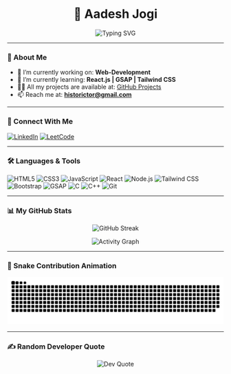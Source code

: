 <h1 align="center">👋 Aadesh Jogi</h1>
<p align="center">
  <img src="https://readme-typing-svg.demolab.com/?lines=Frontend+Developer+In+Progress;Exploring+Full-Stack+Development;B.Tech+CS+Student;Open+to+Learn+%26+Build&center=true&width=500&height=45" alt="Typing SVG" />
</p>

---

### 🚀 About Me

- 🔭 I’m currently working on: **Web-Development**
- 🌱 I’m currently learning: **React.js | GSAP | Tailwind CSS**
- 👨‍💻 All my projects are available at: [GitHub Projects](https://github.com/historictors)
- 📫 Reach me at: **historictor@gmail.com**

---

### 🤝 Connect With Me

[![LinkedIn](https://img.shields.io/badge/LinkedIn%20-0077B5?style=flat&logo=linkedin&logoColor=white)](https://www.linkedin.com/in/aadesh-jogi-54a16731b/)
[![LeetCode](https://img.shields.io/badge/LeetCode-FFA116?style=flat&logo=leetcode&logoColor=black)](https://leetcode.com/aadeshjogii)

---

### 🛠️ Languages & Tools

![HTML5](https://img.shields.io/badge/-HTML5-E34F26?style=flat&logo=html5&logoColor=white)
![CSS3](https://img.shields.io/badge/-CSS3-1572B6?style=flat&logo=css3)
![JavaScript](https://img.shields.io/badge/-JavaScript-F7DF1E?style=flat&logo=javascript&logoColor=black)
![React](https://img.shields.io/badge/-React-20232A?style=flat&logo=react)
![Node.js](https://img.shields.io/badge/-Node.js-339933?style=flat&logo=node.js&logoColor=white)
![Tailwind CSS](https://img.shields.io/badge/-Tailwind_CSS-38B2AC?style=flat&logo=tailwind-css)
![Bootstrap](https://img.shields.io/badge/-Bootstrap-563D7C?style=flat&logo=bootstrap)
![GSAP](https://img.shields.io/badge/-GSAP-88CE02?style=flat&logo=greensock&logoColor=white)
![C](https://img.shields.io/badge/-C-00599C?style=flat&logo=c)
![C++](https://img.shields.io/badge/-C++-00599C?style=flat&logo=c%2B%2B)
![Git](https://img.shields.io/badge/-Git-F05032?style=flat&logo=git)

---

### 📊 My GitHub Stats

<p align="center">
  <img src="https://github-readme-streak-stats.herokuapp.com?user=historictors&theme=tokyonight" alt="GitHub Streak" />
</p>

<p align="center">
  <img src="https://github-readme-activity-graph.cyclic.app/graph?username=historictors&theme=react-dark" alt="Activity Graph" />
</p>

---

### 🐍 Snake Contribution Animation

<p align="center">
  <img src="https://raw.githubusercontent.com/Platane/snk/output/github-contribution-grid-snake.svg" alt="snake animation" />
</p>

---

### ✍️ Random Developer Quote

<p align="center">
  <img src="https://quotes-github-readme.vercel.app/api?type=horizontal&theme=tokyonight" alt="Dev Quote" />
</p>
